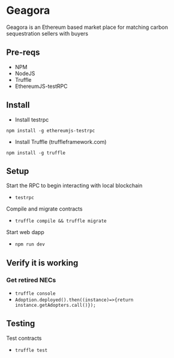 # Geagora
Geagora is an Ethereum based market place for matching carbon sequestration sellers with buyers
## Pre-reqs
- NPM
- NodeJS
- Truffle
- EthereumJS-testRPC
## Install
- Install testrpc

`npm install -g ethereumjs-testrpc`

- Install Truffle (truffleframework.com)

`npm install -g truffle`

## Setup
Start the RPC to begin interacting with local blockchain 

- `testrpc`

Compile and migrate contracts

- ` truffle compile && truffle migrate `

Start web dapp

- ` npm run dev `

## Verify it is working
### Get retired NECs
- `truffle console`
- `Adoption.deployed().then((instance)=>{return instance.getAdopters.call()});` 
## Testing
Test contracts

- `truffle test`

